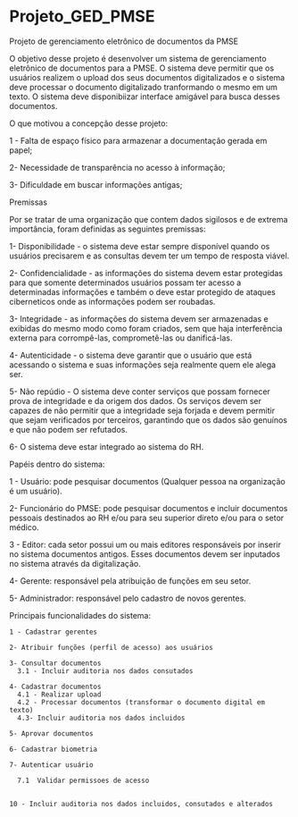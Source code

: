 # Projeto_GED_PMSE
Projeto de gerenciamento eletrônico de documentos da PMSE

O objetivo desse projeto é desenvolver um sistema de gerenciamento eletrônico de documentos para a PMSE. O sistema deve permitir que os usuários realizem o upload dos seus documentos digitalizados e o sistema deve processar o documento digitalizado tranformando o mesmo em um texto. O sistema deve disponibiizar interface amigável para busca desses documentos. 

O que motivou a concepção desse projeto:

  1 - Falta de espaço físico para armazenar a documentação gerada em papel;

  2- Necessidade de transparência no acesso à informação;

  3- Dificuldade em buscar informações antigas;

Premissas

Por se tratar de uma organização que contem dados sigilosos e de extrema importância, foram definidas as seguintes premissas:

  1- Disponibilidade - o sistema deve estar sempre disponível quando os usuários precisarem e as consultas devem ter um tempo de resposta viável.

  2- Confidencialidade - as informações do sistema devem estar protegidas para que somente determinados usuários possam ter acesso a determinadas informações e também    o  deve estar protegido de ataques ciberneticos onde as informações podem ser roubadas.

  3- Integridade - as informações do sistema devem ser armazenadas e exibidas do mesmo modo como foram criados, sem que haja interferência externa para corrompê-las,     comprometê-las ou danificá-las.

  4- Autenticidade - o sistema deve garantir que o usuário que está acessando o sistema e suas informações seja realmente quem ele alega ser.

  5- Não repúdio - O sistema deve conter serviços que possam fornecer prova de integridade e da origem dos dados. Os serviços devem ser capazes de não permitir que a     integridade seja forjada e devem permitir que sejam verificados por terceiros, garantindo que os dados são genuínos e que não podem ser refutados. 

  6- O sistema deve estar integrado ao sistema do RH.

Papéis dentro do sistema:

  1 - Usuário: pode pesquisar documentos (Qualquer pessoa na organização é um usuário).

  2- Funcionário do PMSE: pode pesquisar documentos e incluir documentos pessoais destinados ao RH e/ou para  seu superior direto e/ou para o setor médico.

  3 - Editor: cada setor possui um ou mais editores responsáveis por inserir no sistema documentos antigos. Esses documentos devem ser inputados no sistema através da    digitalização.

  4- Gerente: responsável pela atribuição de funções em seu setor.

  5- Administrador: responsável pelo cadastro de novos gerentes.
  
  Principais funcionalidades do sistema:
  
    1 - Cadastrar gerentes
    
    2- Atribuir funções (perfil de acesso) aos usuários
    
    3- Consultar documentos
      3.1 - Incluir auditoria nos dados consutados
    
    4- Cadastrar documentos
      4.1 - Realizar upload
      4.2 - Processar documentos (transformar o documento digital em texto)
      4.3- Incluir auditoria nos dados incluidos
    
    5- Aprovar documentos
    
    6- Cadastrar biometria
    
    7- Autenticar usuário
    
      7.1  Validar permissoes de acesso

    
    10 - Incluir auditoria nos dados incluidos, consutados e alterados
     
     

